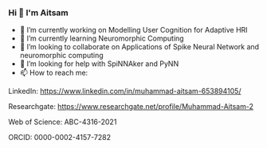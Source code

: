 ### Hi 👋 I'm Aitsam

- 🔭 I’m currently working on Modelling User Cognition for Adaptive HRI
- 🌱 I’m currently learning Neuromorphic Computing
- 👯 I’m looking to collaborate on Applications of Spike Neural Network and neuromorphic computing
- 🤔 I’m looking for help with SpiNNAker and PyNN
- 📫 How to reach me: 

LinkedIn: https://www.linkedin.com/in/muhammad-aitsam-653894105/

Researchgate: https://www.researchgate.net/profile/Muhammad-Aitsam-2

Web of Science: ABC-4316-2021

ORCID: 0000-0002-4157-7282

